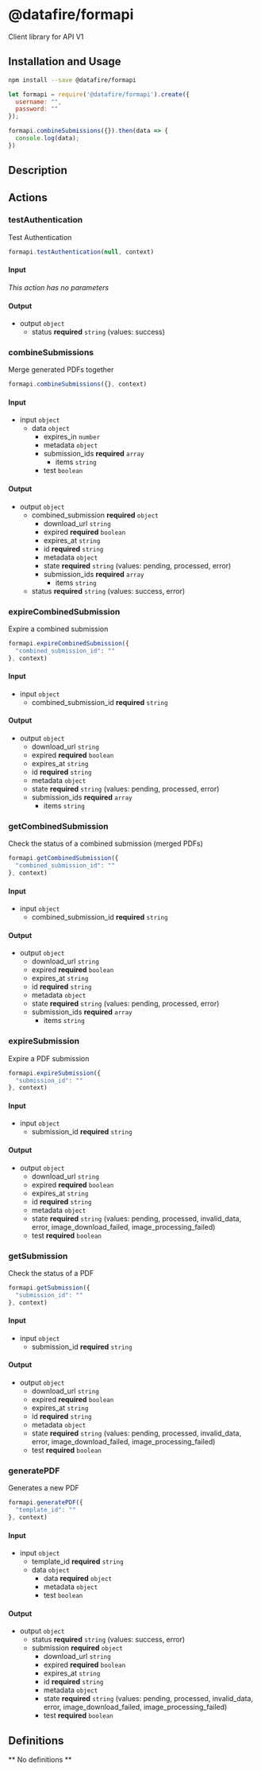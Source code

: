 # @datafire/formapi

Client library for API V1

## Installation and Usage
```bash
npm install --save @datafire/formapi
```
```js
let formapi = require('@datafire/formapi').create({
  username: "",
  password: ""
});

formapi.combineSubmissions({}).then(data => {
  console.log(data);
})
```

## Description



## Actions

### testAuthentication
Test Authentication


```js
formapi.testAuthentication(null, context)
```

#### Input
*This action has no parameters*

#### Output
* output `object`
  * status **required** `string` (values: success)

### combineSubmissions
Merge generated PDFs together


```js
formapi.combineSubmissions({}, context)
```

#### Input
* input `object`
  * data `object`
    * expires_in `number`
    * metadata `object`
    * submission_ids **required** `array`
      * items `string`
    * test `boolean`

#### Output
* output `object`
  * combined_submission **required** `object`
    * download_url `string`
    * expired **required** `boolean`
    * expires_at `string`
    * id **required** `string`
    * metadata `object`
    * state **required** `string` (values: pending, processed, error)
    * submission_ids **required** `array`
      * items `string`
  * status **required** `string` (values: success, error)

### expireCombinedSubmission
Expire a combined submission


```js
formapi.expireCombinedSubmission({
  "combined_submission_id": ""
}, context)
```

#### Input
* input `object`
  * combined_submission_id **required** `string`

#### Output
* output `object`
  * download_url `string`
  * expired **required** `boolean`
  * expires_at `string`
  * id **required** `string`
  * metadata `object`
  * state **required** `string` (values: pending, processed, error)
  * submission_ids **required** `array`
    * items `string`

### getCombinedSubmission
Check the status of a combined submission (merged PDFs)


```js
formapi.getCombinedSubmission({
  "combined_submission_id": ""
}, context)
```

#### Input
* input `object`
  * combined_submission_id **required** `string`

#### Output
* output `object`
  * download_url `string`
  * expired **required** `boolean`
  * expires_at `string`
  * id **required** `string`
  * metadata `object`
  * state **required** `string` (values: pending, processed, error)
  * submission_ids **required** `array`
    * items `string`

### expireSubmission
Expire a PDF submission


```js
formapi.expireSubmission({
  "submission_id": ""
}, context)
```

#### Input
* input `object`
  * submission_id **required** `string`

#### Output
* output `object`
  * download_url `string`
  * expired **required** `boolean`
  * expires_at `string`
  * id **required** `string`
  * metadata `object`
  * state **required** `string` (values: pending, processed, invalid_data, error, image_download_failed, image_processing_failed)
  * test **required** `boolean`

### getSubmission
Check the status of a PDF


```js
formapi.getSubmission({
  "submission_id": ""
}, context)
```

#### Input
* input `object`
  * submission_id **required** `string`

#### Output
* output `object`
  * download_url `string`
  * expired **required** `boolean`
  * expires_at `string`
  * id **required** `string`
  * metadata `object`
  * state **required** `string` (values: pending, processed, invalid_data, error, image_download_failed, image_processing_failed)
  * test **required** `boolean`

### generatePDF
Generates a new PDF


```js
formapi.generatePDF({
  "template_id": ""
}, context)
```

#### Input
* input `object`
  * template_id **required** `string`
  * data `object`
    * data **required** `object`
    * metadata `object`
    * test `boolean`

#### Output
* output `object`
  * status **required** `string` (values: success, error)
  * submission **required** `object`
    * download_url `string`
    * expired **required** `boolean`
    * expires_at `string`
    * id **required** `string`
    * metadata `object`
    * state **required** `string` (values: pending, processed, invalid_data, error, image_download_failed, image_processing_failed)
    * test **required** `boolean`



## Definitions

** No definitions **
